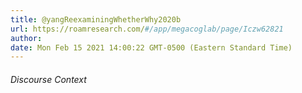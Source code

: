 ```yaml
---
title: @yangReexaminingWhetherWhy2020b
url: https://roamresearch.com/#/app/megacoglab/page/Iczw62821
author: 
date: Mon Feb 15 2021 14:00:22 GMT-0500 (Eastern Standard Time)
---
```




###### Discourse Context


